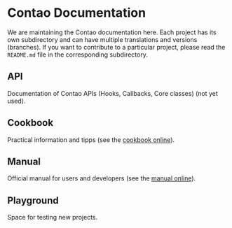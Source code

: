 # Contao Documentation

We are maintaining the Contao documentation here. Each project has its own
subdirectory and can have multiple translations and versions (branches). If you
want to contribute to a particular project, please read the `README.md` file in
the corresponding subdirectory.


## API

Documentation of Contao APIs (Hooks, Callbacks, Core classes) (not yet used).


## Cookbook

Practical information and tipps (see the [cookbook online][1]).


## Manual

Official manual for users and developers (see the [manual online][2]).


## Playground

Space for testing new projects.


[1]: https://contao.org/en/cookbook.html
[2]: https://contao.org/en/manual.html